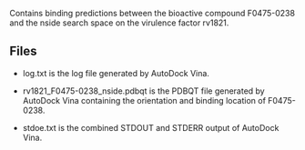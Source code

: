 Contains binding predictions between the bioactive compound F0475-0238 and the nside search space on the virulence factor rv1821.

## Files

- log.txt is the log file generated by AutoDock Vina.

- rv1821_F0475-0238_nside.pdbqt is the PDBQT file generated by AutoDock Vina containing the orientation and binding location of F0475-0238.

- stdoe.txt is the combined STDOUT and STDERR output of AutoDock Vina.

